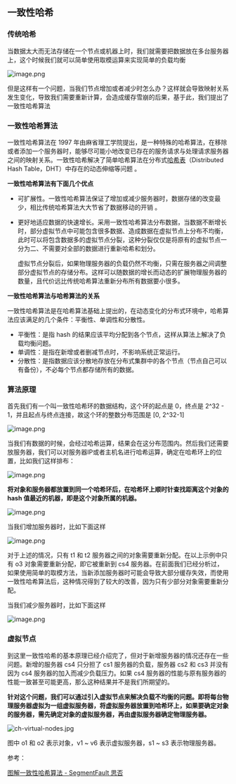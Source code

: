## 一致性哈希

### 传统哈希

当数据太大而无法存储在一个节点或机器上时，我们就需要把数据放在多台服务器上，这个时候我们就可以简单使用取模运算来实现简单的负载均衡

![image.png](https://img.xiaoyou66.com/2021/04/11/fac7d744e0008.png)

但是这样有一个问题，当我们节点增加或者减少时怎么办？这样就会导致映射关系发生变化，导致我们需要重新计算，会造成缓存雪崩的后果，基于此，我们提出了一致性哈希算法

### 一致性哈希算法

一致性哈希算法在 1997 年由麻省理工学院提出，是一种特殊的哈希算法，在移除或者添加一个服务器时，能够尽可能小地改变已存在的服务请求与处理请求服务器之间的映射关系。一致性哈希解决了简单哈希算法在分布式[哈希表](https://baike.baidu.com/item/哈希表/5981869)（Distributed Hash Table，DHT）中存在的动态伸缩等问题 。

**一致性哈希算法有下面几个优点**

- 可扩展性。一致性哈希算法保证了增加或减少服务器时，数据存储的改变最少，相比传统哈希算法大大节省了数据移动的开销 。

- 更好地适应数据的快速增长。采用一致性哈希算法分布数据，当数据不断增长时，部分虚拟节点中可能包含很多数据、造成数据在虚拟节点上分布不均衡，此时可以将包含数据多的虚拟节点分裂，这种分裂仅仅是将原有的虚拟节点一分为二、不需要对全部的数据进行重新哈希和划分。

  虚拟节点分裂后，如果物理服务器的负载仍然不均衡，只需在服务器之间调整部分虚拟节点的存储分布。这样可以随数据的增长而动态的扩展物理服务器的数量，且代价远比传统哈希算法重新分布所有数据要小很多。

**一致性哈希算法与哈希算法的关系**

一致性哈希算法是在哈希算法基础上提出的，在动态变化的分布式环境中，哈希算法应该满足的几个条件：平衡性、单调性和分散性。

- 平衡性：是指 hash 的结果应该平均分配到各个节点，这样从算法上解决了负载均衡问题。
- 单调性：是指在新增或者删减节点时，不影响系统正常运行。
- 分散性：是指数据应该分散地存放在分布式集群中的各个节点（节点自己可以有备份），不必每个节点都存储所有的数据。

### 算法原理

首先我们有一个叫一致性哈希环的数据结构，这个环的起点是 0，终点是 2^32 - 1，并且起点与终点连接，故这个环的整数分布范围是 [0, 2^32-1]

![image.png](https://img.xiaoyou66.com/2021/04/11/87cff29755e60.png)

当我们有数据的时候，会经过哈希运算，结果会在这分布范围内。然后我们还需要放服务器，我们可以对服务器IP或者主机名进行哈希运算，确定在哈希环上的位置，比如我们这样排布：

![image.png](https://img.xiaoyou66.com/2021/04/11/27892c88c8999.png)



**将对象和服务器都放置到同一个哈希环后，在哈希环上顺时针查找距离这个对象的 hash 值最近的机器，即是这个对象所属的机器。**

![image.png](https://img.xiaoyou66.com/2021/04/11/66f41c12646cf.png)

当我们增加服务器时，比如下面这样

![image.png](https://img.xiaoyou66.com/2021/04/11/96f6f51694419.png)

对于上述的情况，只有 t1 和 t2 服务器之间的对象需要重新分配。在以上示例中只有 o3 对象需要重新分配，即它被重新到 cs4 服务器。在前面我们已经分析过，如果使用简单的取模方法，当新添加服务器时可能会导致大部分缓存失效，而使用一致性哈希算法后，这种情况得到了较大的改善，因为只有少部分对象需要重新分配。

当我们减少服务器时，比如下面这样

![image.png](https://img.xiaoyou66.com/2021/04/11/6679502904974.png)



### 虚拟节点

到这里一致性哈希的基本原理已经介绍完了，但对于新增服务器的情况还存在一些问题。新增的服务器 cs4 只分担了 cs1 服务器的负载，服务器 cs2 和 cs3 并没有因为 cs4 服务器的加入而减少负载压力。如果 cs4 服务器的性能与原有服务器的性能一致甚至可能更高，那么这种结果并不是我们所期望的。

**针对这个问题，我们可以通过引入虚拟节点来解决负载不均衡的问题。即将每台物理服务器虚拟为一组虚拟服务器，将虚拟服务器放置到哈希环上，如果要确定对象的服务器，需先确定对象的虚拟服务器，再由虚拟服务器确定物理服务器。**

![ch-virtual-nodes.jpg](https://segmentfault.com/img/bVbA7aK)

图中 o1 和 o2 表示对象，v1 ~ v6 表示虚拟服务器，s1 ~ s3 表示物理服务器。

参考：

[图解一致性哈希算法 - SegmentFault 思否](https://segmentfault.com/a/1190000021199728)